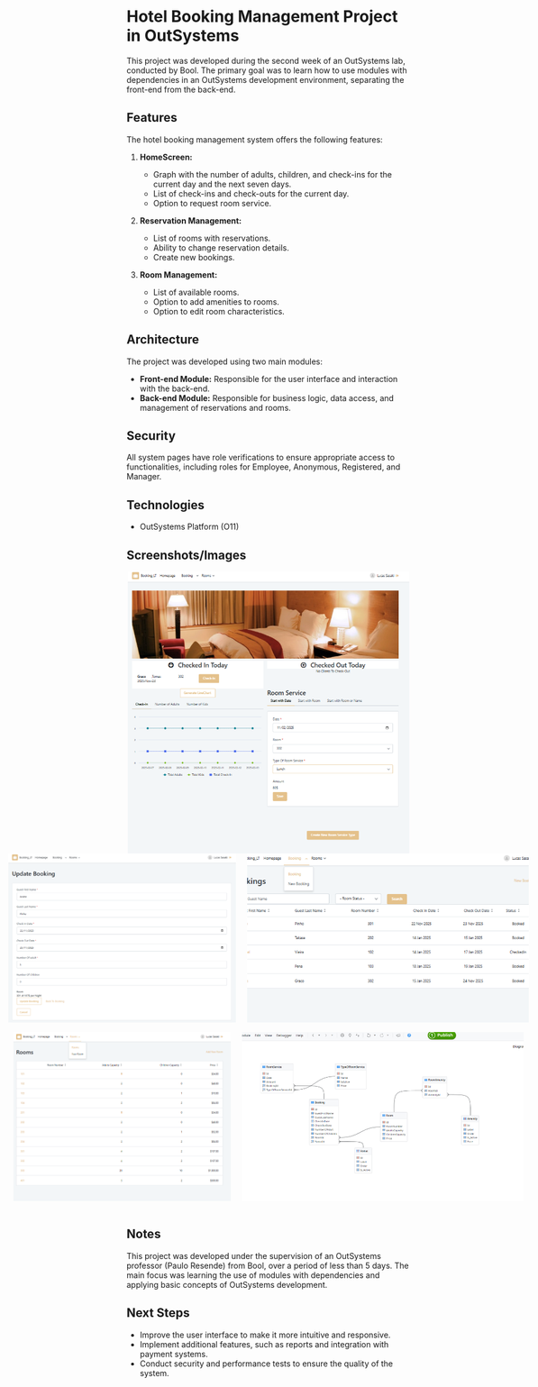 # Hotel Booking Management Project in OutSystems

This project was developed during the second week of an OutSystems lab, conducted by Bool. The primary goal was to learn how to use modules with dependencies in an OutSystems development environment, separating the front-end from the back-end.

## Features

The hotel booking management system offers the following features:

1.  **HomeScreen:**
    *   Graph with the number of adults, children, and check-ins for the current day and the next seven days.
    *   List of check-ins and check-outs for the current day.
    *   Option to request room service.

2.  **Reservation Management:**
    *   List of rooms with reservations.
    *   Ability to change reservation details.
    *   Create new bookings.

3.  **Room Management:**
    *   List of available rooms.
    *   Option to add amenities to rooms.
    *   Option to edit room characteristics.

## Architecture

The project was developed using two main modules:

*   **Front-end Module:** Responsible for the user interface and interaction with the back-end.
*   **Back-end Module:** Responsible for business logic, data access, and management of reservations and rooms.

## Security

All system pages have role verifications to ensure appropriate access to functionalities, including roles for Employee, Anonymous, Registered, and Manager.

## Technologies

*   OutSystems Platform (O11)

## Screenshots/Images

<p align="center">
  <div style="display: flex; justify-content: center; gap: 20px; align-items: center;">
    <img src="Booking_Outsystems/Pictures_Booking/Screenshot2025-02-07141027.png" width="500" height="500" style="object-fit: cover;" />
  </div>
  <div style="display: flex; justify-content: center; gap: 20px; align-items: center;">
    <img src="Booking_Outsystems/Pictures_Booking/Screenshot2025-02-07142002.png" width="500" height="300" style="object-fit: cover;" />
    <img src="Booking_Outsystems/Pictures_Booking/Screenshot2025-02-07141131.png" width="500" height="300" style="object-fit: cover;" />
  </div>
  <br>
  <div style="display: flex; justify-content: center; gap: 20px; align-items: center;">
    <img src="Booking_Outsystems/Pictures_Booking/Screenshot2025-02-07141153.png" width="500" height="300" style="object-fit: cover;" />
    <img src="Booking_Outsystems/Pictures_Booking/Screenshot2025-02-07145343.png" width="500" height="300" style="object-fit: cover;" />
  </div>
  <br>
 
 </p>

## Notes

This project was developed under the supervision of an OutSystems professor (Paulo Resende) from Bool, over a period of less than 5 days. The main focus was learning the use of modules with dependencies and applying basic concepts of OutSystems development.

## Next Steps

*   Improve the user interface to make it more intuitive and responsive.
*   Implement additional features, such as reports and integration with payment systems.
*   Conduct security and performance tests to ensure the quality of the system.
